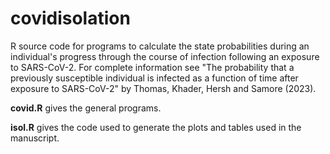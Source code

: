 # covidisolation
R source code for programs to calculate the state probabilities during an individual's progress through the course of infection following an exposure to SARS-CoV-2.
For complete information see "The probability that a previously susceptible individual is infected as a function of time after exposure to SARS-CoV-2" by Thomas, Khader, Hersh and Samore (2023).

**covid.R** gives the general programs.

**isol.R** gives the code used to generate the plots and tables used in the manuscript.
